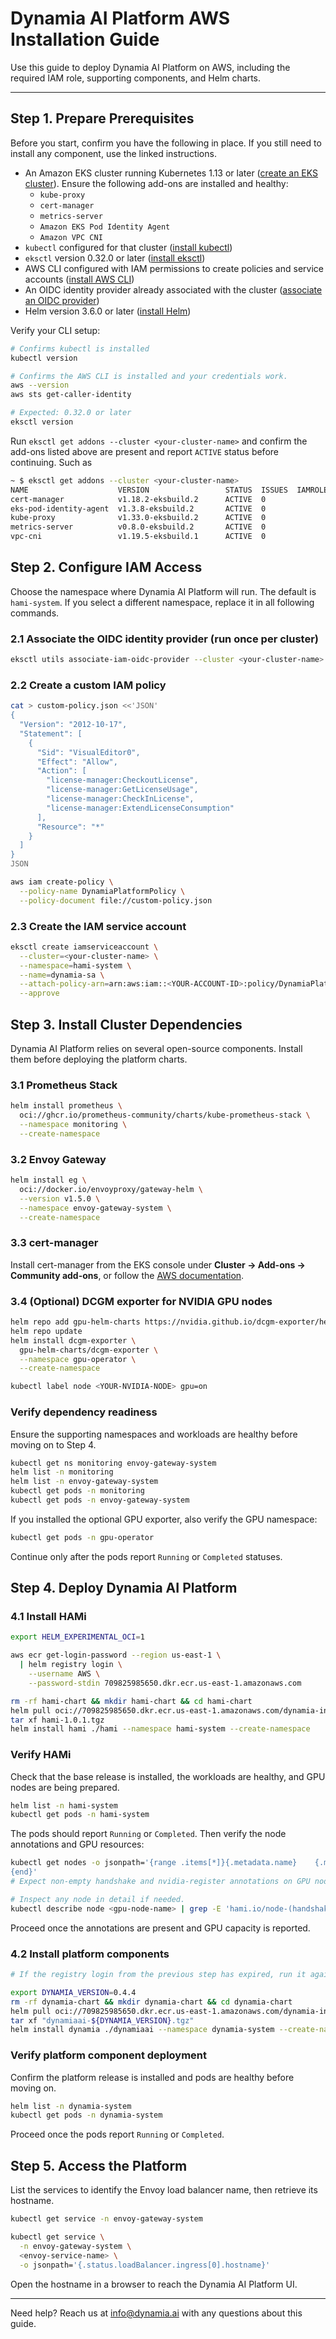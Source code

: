 # Dynamia AI Platform AWS Installation Guide

Use this guide to deploy Dynamia AI Platform on AWS, including the required IAM role, supporting components, and Helm charts.

---

## Step 1. Prepare Prerequisites

Before you start, confirm you have the following in place. If you still need to install any component, use the linked instructions.

- An Amazon EKS cluster running Kubernetes 1.13 or later ([create an EKS cluster](https://docs.aws.amazon.com/eks/latest/userguide/create-cluster.html)). Ensure the following add-ons are installed and healthy: 
  - `kube-proxy`
  - `cert-manager`
  - `metrics-server`
  - `Amazon EKS Pod Identity Agent`
  - `Amazon VPC CNI`
- `kubectl` configured for that cluster ([install kubectl](https://kubernetes.io/docs/tasks/tools/))
- `eksctl` version 0.32.0 or later ([install eksctl](https://eksctl.io/installation/))
- AWS CLI configured with IAM permissions to create policies and service accounts ([install AWS CLI](https://docs.aws.amazon.com/cli/latest/userguide/getting-started-install.html))
- An OIDC identity provider already associated with the cluster ([associate an OIDC provider](https://docs.aws.amazon.com/eks/latest/userguide/enable-iam-roles-for-service-accounts.html))
- Helm version 3.6.0 or later ([install Helm](https://helm.sh/docs/intro/install/))

Verify your CLI setup:

```bash
# Confirms kubectl is installed 
kubectl version 

# Confirms the AWS CLI is installed and your credentials work.
aws --version
aws sts get-caller-identity

# Expected: 0.32.0 or later
eksctl version
```

Run `eksctl get addons --cluster <your-cluster-name>` and confirm the add-ons listed above are present and report `ACTIVE` status before continuing. Such as

```bash
~ $ eksctl get addons --cluster <your-cluster-name>
NAME                    VERSION                 STATUS  ISSUES  IAMROLE UPDATE AVAILABLE                                                                                                                        CONFIGURATION VALUES    NAMESPACE       POD IDENTITY ASSOCIATION ROLES
cert-manager            v1.18.2-eksbuild.2      ACTIVE  0                                                                                                                                                                               cert-manager
eks-pod-identity-agent  v1.3.8-eksbuild.2       ACTIVE  0                                                                                                                                                                               kube-system
kube-proxy              v1.33.0-eksbuild.2      ACTIVE  0               v1.33.3-eksbuild.6,v1.33.3-eksbuild.4                                                                                                                           kube-system
metrics-server          v0.8.0-eksbuild.2       ACTIVE  0                                                                                                                                                                               kube-system
vpc-cni                 v1.19.5-eksbuild.1      ACTIVE  0               v1.20.2-eksbuild.1,v1.20.1-eksbuild.3,v1.20.1-eksbuild.1,v1.20.0-eksbuild.1,v1.19.6-eksbuild.7,v1.19.6-eksbuild.1,v1.19.5-eksbuild.3                            kube-system     arn:aws:iam::265950574560:role/AmazonEKSPodIdentityAmazonVPCCNIRole

```

## Step 2. Configure IAM Access

Choose the namespace where Dynamia AI Platform will run. The default is `hami-system`. If you select a different namespace, replace it in all following commands.

### 2.1 Associate the OIDC identity provider (run once per cluster)

```bash
eksctl utils associate-iam-oidc-provider --cluster <your-cluster-name> --approve
```

### 2.2 Create a custom IAM policy

```bash
cat > custom-policy.json <<'JSON'
{
  "Version": "2012-10-17",
  "Statement": [
    {
      "Sid": "VisualEditor0",
      "Effect": "Allow",
      "Action": [
        "license-manager:CheckoutLicense",
        "license-manager:GetLicenseUsage",
        "license-manager:CheckInLicense",
        "license-manager:ExtendLicenseConsumption"
      ],
      "Resource": "*"
    }
  ]
}
JSON

aws iam create-policy \
  --policy-name DynamiaPlatformPolicy \
  --policy-document file://custom-policy.json
```

### 2.3 Create the IAM service account

```bash
eksctl create iamserviceaccount \
  --cluster=<your-cluster-name> \
  --namespace=hami-system \
  --name=dynamia-sa \
  --attach-policy-arn=arn:aws:iam::<YOUR-ACCOUNT-ID>:policy/DynamiaPlatformPolicy \
  --approve
```

## Step 3. Install Cluster Dependencies

Dynamia AI Platform relies on several open-source components. Install them before deploying the platform charts.

### 3.1 Prometheus Stack

```bash
helm install prometheus \
  oci://ghcr.io/prometheus-community/charts/kube-prometheus-stack \
  --namespace monitoring \
  --create-namespace
```

### 3.2 Envoy Gateway

```bash
helm install eg \
  oci://docker.io/envoyproxy/gateway-helm \
  --version v1.5.0 \
  --namespace envoy-gateway-system \
  --create-namespace
```

### 3.3 cert-manager

Install cert-manager from the EKS console under **Cluster → Add-ons → Community add-ons**, or follow the [AWS documentation](https://docs.aws.amazon.com/eks/latest/userguide/lbc-manifest.html#lbc-cert).

### 3.4 (Optional) DCGM exporter for NVIDIA GPU nodes

```bash
helm repo add gpu-helm-charts https://nvidia.github.io/dcgm-exporter/helm-charts
helm repo update
helm install dcgm-exporter \
  gpu-helm-charts/dcgm-exporter \
  --namespace gpu-operator \
  --create-namespace

kubectl label node <YOUR-NVIDIA-NODE> gpu=on
```

### Verify dependency readiness

Ensure the supporting namespaces and workloads are healthy before moving on to Step 4.

```bash
kubectl get ns monitoring envoy-gateway-system
helm list -n monitoring
helm list -n envoy-gateway-system
kubectl get pods -n monitoring
kubectl get pods -n envoy-gateway-system
```

If you installed the optional GPU exporter, also verify the GPU namespace:

```bash
kubectl get pods -n gpu-operator
```

Continue only after the pods report `Running` or `Completed` statuses.

## Step 4. Deploy Dynamia AI Platform

### 4.1 Install HAMi

```bash
export HELM_EXPERIMENTAL_OCI=1

aws ecr get-login-password --region us-east-1 \
  | helm registry login \
    --username AWS \
    --password-stdin 709825985650.dkr.ecr.us-east-1.amazonaws.com

rm -rf hami-chart && mkdir hami-chart && cd hami-chart
helm pull oci://709825985650.dkr.ecr.us-east-1.amazonaws.com/dynamia-intelligence/hami --version 1.0.1
tar xf hami-1.0.1.tgz
helm install hami ./hami --namespace hami-system --create-namespace
```

### Verify HAMi

Check that the base release is installed, the workloads are healthy, and GPU nodes are being prepared.

```bash
helm list -n hami-system
kubectl get pods -n hami-system
```

The pods should report `Running` or `Completed`. Then verify the node annotations and GPU resources:

```bash
kubectl get nodes -o jsonpath='{range .items[*]}{.metadata.name}	{.metadata.annotations.hami\.io/node-handshake:-missing}	{.metadata.annotations.hami\.io/node-nvidia-register:-missing}	{.status.allocatable.nvidia\.com/gpu:-0}
{end}'
# Expect non-empty handshake and nvidia-register annotations on GPU nodes, and GPU capacity values.

# Inspect any node in detail if needed.
kubectl describe node <gpu-node-name> | grep -E 'hami.io/node-(handshake|nvidia-register)|nvidia.com/gpu'
```

Proceed once the annotations are present and GPU capacity is reported.

### 4.2 Install platform components

```bash
# If the registry login from the previous step has expired, run it again before continuing.

export DYNAMIA_VERSION=0.4.4
rm -rf dynamia-chart && mkdir dynamia-chart && cd dynamia-chart
helm pull oci://709825985650.dkr.ecr.us-east-1.amazonaws.com/dynamia-intelligence/dynamiaai --version "$DYNAMIA_VERSION"
tar xf "dynamiaai-${DYNAMIA_VERSION}.tgz"
helm install dynamia ./dynamiaai --namespace dynamia-system --create-namespace
```

### Verify platform component deployment

Confirm the platform release is installed and pods are healthy before moving on.

```bash
helm list -n dynamia-system
kubectl get pods -n dynamia-system
```

Proceed once the pods report `Running` or `Completed`.

## Step 5. Access the Platform

List the services to identify the Envoy load balancer name, then retrieve its hostname.

```bash
kubectl get service -n envoy-gateway-system

kubectl get service \
  -n envoy-gateway-system \
  <envoy-service-name> \
  -o jsonpath='{.status.loadBalancer.ingress[0].hostname}'
```

Open the hostname in a browser to reach the Dynamia AI Platform UI.

---

Need help? Reach us at info@dynamia.ai with any questions about this guide.
